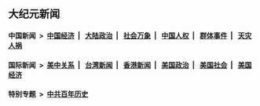 ## 大纪元新闻

#### 中国新闻 &nbsp;>&nbsp; [中国经济](indexes/ncid283/README.md?02242045) &nbsp;| &nbsp; [大陆政治](indexes/ncid277/README.md?02242045) &nbsp;| &nbsp; [社会万象](indexes/ncid282/README.md?02242045) &nbsp;| &nbsp; [中国人权](indexes/ncid278/README.md?02242045) &nbsp;| &nbsp; [群体事件](indexes/ncid279/README.md?02242045) &nbsp;| &nbsp; [天灾人祸](indexes/ncid280/README.md?02242045)

#### 国际新闻 &nbsp;>&nbsp; [美中关系](indexes/nf1412576/README.md?02242045) &nbsp;| &nbsp; [台湾新闻](indexes/ncid1349361/README.md?02242045) &nbsp;| &nbsp; [香港新闻](indexes/ncid1349362/README.md?02242045) &nbsp;| &nbsp; [美国政治](indexes/ncid1078159/README.md?02242045) &nbsp;| &nbsp; [美国社会](indexes/ncid1078160/README.md?02242045) &nbsp;| &nbsp; [美国经济](indexes/ncid1078158/README.md?02242045)

#### 特别专题 &nbsp;>&nbsp; [中共百年历史](https://github.com/epoch-news/epoch-special/blob/master/README.md?02242045)  
